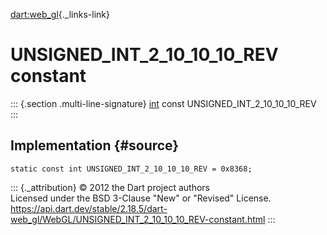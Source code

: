 [dart:web\_gl](../../dart-web_gl/dart-web_gl-library){._links-link}

UNSIGNED\_INT\_2\_10\_10\_10\_REV constant
==========================================

::: {.section .multi-line-signature}
[int](../../dart-core/int-class) const UNSIGNED\_INT\_2\_10\_10\_10\_REV
:::

Implementation {#source}
--------------

``` {.language-dart data-language="dart"}
static const int UNSIGNED_INT_2_10_10_10_REV = 0x8368;
```

::: {._attribution}
© 2012 the Dart project authors\
Licensed under the BSD 3-Clause \"New\" or \"Revised\" License.\
<https://api.dart.dev/stable/2.18.5/dart-web_gl/WebGL/UNSIGNED_INT_2_10_10_10_REV-constant.html>
:::
